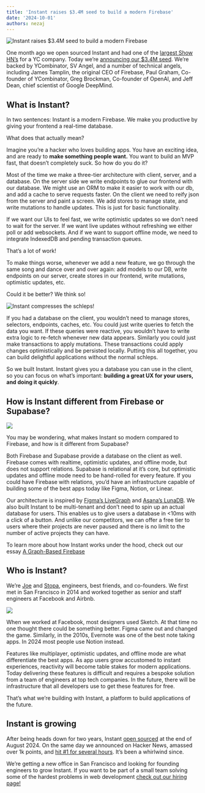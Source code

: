 ```yaml
---
title: 'Instant raises $3.4M seed to build a modern Firebase'
date: '2024-10-01'
authors: nezaj
---
```


![Instant raises $3.4M seed to build a modern
Firebase](https://paper-attachments.dropboxusercontent.com/s_B8A06116D3803694CDA0C13F9F97E92EA0220D4E377317F0F00D7831E3E41E9E_1727988124731_image.png)

One month ago we open sourced Instant and had one of the [largest Show HN’s](https://news.ycombinator.com/item?id=41322281) for a YC company. Today we’re [announcing our $3.4M seed](https://techcrunch.com/2024/10/02/instant-harkens-back-to-a-pre-google-firebase/). We’re backed by YCombinator, SV Angel, and a number of technical angels, including James Tamplin, the original CEO of Firebase, Paul Graham, Co-founder of YCombinator, Greg Brockman, Co-founder of OpenAI, and Jeff Dean, chief scientist of Google DeepMind.

## What is Instant?

In two sentences: Instant is a modern Firebase. We make you productive by giving your frontend a real-time database.

What does that actually mean?

Imagine you’re a hacker who loves building apps. You have an exciting idea, and are ready to **make something people want.** You want to build an MVP fast, that doesn’t completely suck. So how do you do it?

Most of the time we make a three-tier architecture with client, server, and a database. On the server side we write endpoints to glue our frontend with our database. We might use an ORM to make it easier to work with our db, and add a cache to serve requests faster. On the client we need to reify json from the server and paint a screen. We add stores to manage state, and write mutations to handle updates. This is just for basic functionality.

If we want our UIs to feel fast, we write optimistic updates so we don’t need to wait for the server. If we want live updates without refreshing we either poll or add websockets. And if we want to support offline mode, we need to integrate IndexedDB and pending transaction queues.

That’s a lot of work!

To make things worse, whenever we add a new feature, we go through the same song and dance over and over again: add models to our DB, write endpoints on our server, create stores in our frontend, write mutations, optimistic updates, etc.

Could it be better? We think so!

![Instant compresses the schleps!](https://camo.githubusercontent.com/b537dcbe3a35bd6a079205031660ac85bb966a6a48265e6d3c4a603e3c5584f9/68747470733a2f2f696e7374616e7464622e636f6d2f726561646d65732f636f6d7072657373696f6e2e737667)

If you had a database on the client, you wouldn’t need to manage stores, selectors, endpoints, caches, etc. You could just write queries to fetch the data you want. If these queries were reactive, you wouldn’t have to write extra logic to re-fetch whenever new data appears. Similarly you could just make transactions to apply mutations. These transactions could apply changes optimistically and be persisted locally. Putting this all together, you can build delightful applications without the normal schleps.

So we built Instant. Instant gives you a database you can use in the client, so you can focus on what’s important: **building a great UX for your users, and doing it quickly**.

## How is Instant different from Firebase or Supabase?

![](https://user-images.githubusercontent.com/984574/186711681-28b224cc-46df-437a-b37b-69520da40ae3.png)

You may be wondering, what makes Instant so modern compared to Firebase, and how is it different from Supabase?

Both Firebase and Supabase provide a database on the client as well. Firebase comes with realtime, optimistic updates, and offline mode, but does not support relations. Supabase is relational at it’s core, but optimistic updates and offline mode need to be hand-rolled for every feature. If you could have Firebase with relations, you’d have an infrastructure capable of building some of the best apps today like Figma, Notion, or Linear.

Our architecture is inspired by [Figma’s LiveGraph](https://www.figma.com/blog/livegraph-real-time-data-fetching-at-figma/) and [Asana’s LunaDB](https://blog.asana.com/2020/09/worldstore-distributed-caching-reactivity-part-2/). We also built Instant to be multi-tenant and don’t need to spin up an actual database for users. This enables us to give users a database in <10ms with a click of a button. And unlike our competitors, we can offer a free tier to users where their projects are never paused and there is no limit to the number of active projects they can have.

To learn more about how Instant works under the hood, check out our essay [A Graph-Based Firebase](https://www.instantdb.com/essays/next_firebase)

## Who is Instant?

We’re [Joe](https://linkedin.com/in/joeaverbukh) and [Stopa](https://x.com/stopachka), engineers, best friends, and co-founders. We first met in San Francisco in 2014 and worked together as senior and staff engineers at Facebook and Airbnb.

![](https://paper-attachments.dropboxusercontent.com/s_B8A06116D3803694CDA0C13F9F97E92EA0220D4E377317F0F00D7831E3E41E9E_1727878507415_joe_stopa.png)

When we worked at Facebook, most designers used Sketch. At that time no one thought there could be something better. Figma came out and changed the game. Similarly, in the 2010s, Evernote was one of the best note taking apps. In 2024 most people use Notion instead.

Features like multiplayer, optimistic updates, and offline mode are what differentiate the best apps. As app users grow accustomed to instant experiences, reactivity will become table stakes for modern applications. Today delivering these features is difficult and requires a bespoke solution from a team of engineers at top tech companies. In the future, there will be infrastructure that all developers use to get these features for free.

That’s what we’re building with Instant, a platform to build applications of the future.

## Instant is growing

After being heads down for two years, Instant [open sourced](https://github.com/instantdb/instant) at the end of August 2024. On the same day we announced on Hacker News, amassed over 1k points, and [hit #1 for several hours](https://hnrankings.info/41322281/). It’s been a whirlwind since.

We’re getting a new office in San Francisco and looking for founding engineers to grow Instant. If you want to be part of a small team solving some of the hardest problems in web development [check out our hiring page!](/hiring)
